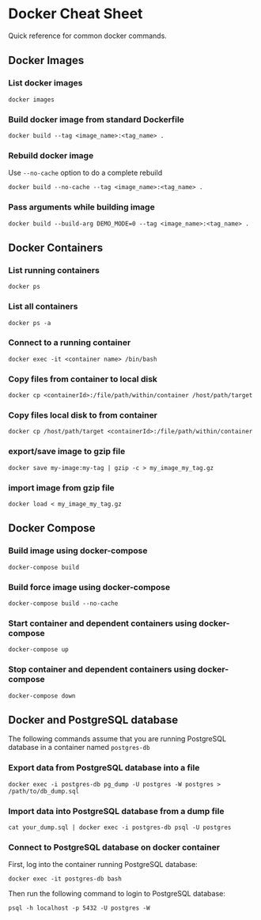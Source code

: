 # Docker Cheat Sheet
Quick reference for common docker commands.

## Docker Images
### List docker images
```
docker images
```

### Build docker image from standard Dockerfile
```
docker build --tag <image_name>:<tag_name> .
```

### Rebuild docker image
Use `--no-cache` option to do a complete rebuild
```
docker build --no-cache --tag <image_name>:<tag_name> .
```

### Pass arguments while building image
```
docker build --build-arg DEMO_MODE=0 --tag <image_name>:<tag_name> .
```

## Docker Containers
### List running containers
```
docker ps
```

### List all containers
```
docker ps -a
```

### Connect to a running container
```
docker exec -it <container name> /bin/bash
```

### Copy files from container to local disk
```
docker cp <containerId>:/file/path/within/container /host/path/target
```

### Copy files local disk to from container
```
docker cp /host/path/target <containerId>:/file/path/within/container
```

### export/save image to gzip file
```
docker save my-image:my-tag | gzip -c > my_image_my_tag.gz
```

### import image from gzip file
```
docker load < my_image_my_tag.gz
```

## Docker Compose
### Build image using docker-compose
```
docker-compose build
```

### Build force image using docker-compose
```
docker-compose build --no-cache
```

### Start container and dependent containers using docker-compose
```
docker-compose up
```

### Stop container and dependent containers using docker-compose
```
docker-compose down
```

## Docker and PostgreSQL database
The following commands assume that you are running PostgreSQL database in a container named `postgres-db`

### Export data from PostgreSQL database into a file
```
docker exec -i postgres-db pg_dump -U postgres -W postgres > /path/to/db_dump.sql
```

### Import data into PostgreSQL database from a dump file
```
cat your_dump.sql | docker exec -i postgres-db psql -U postgres
```

### Connect to PostgreSQL database on docker container
First, log into the container running PostgreSQL database:
```
docker exec -it postgres-db bash
```

Then run the following command to login to PostgreSQL database:
```
psql -h localhost -p 5432 -U postgres -W
```
